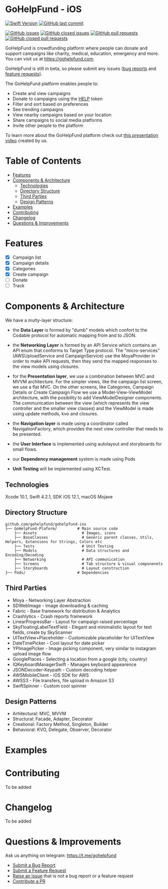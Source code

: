 # GoHelpFund - iOS

[![Swift Version][swift-image]][swift-url]
[![GitHub last commit](https://img.shields.io/github/last-commit/gohelpfund/gohelpfund-api.svg?style=for-the-badge)][github-last-commit]

[![GitHub issues](https://img.shields.io/github/issues/gohelpfund/gohelpfund-api.svg?style=flat-square&longCache=true)][github-issues]
[![GitHub closed issues](https://img.shields.io/github/issues-closed/gohelpfund/gohelpfund-api.svg?style=flat-square&longCache=true)][github-issues-closed]
[![GitHub pull requests](https://img.shields.io/github/issues-pr/gohelpfund/gohelpfund-api.svg?style=flat-square&longCache=true)][github-pulls]
[![GitHub closed pull requests](https://img.shields.io/github/issues-pr-closed/gohelpfund/gohelpfund-api.svg?style=flat-square&longCache=true)][github-pulls-closed]

GoHelpFund is crowdfunding platform where people can donate and support campaigns like charity, medical, education, emergency and more. You can visit us at https://gohelpfund.com.

GoHelpFund is still in beta, so please submit any issues ([bug reports][github-bug-report] and [feature requests][github-feature-request]).

The GoHelpFund platform enables people to:

- Create and view campaigns
- Donate to campaigns using the [HELP][helptoken] token
- Filter and sort based on preferences
- See trending campaigns
- View nearby campaigns based on your location
- Share campaigns to social media platforms
- Invite other people to the platform

To learn more about the GoHelpFund platform check out [this presentation video][explainer video] created by us.

# Table of Contents

   * [Features](#features)
   * [Components &amp; Architecture](#components--architecture)
      * [Technologies](#technologies)
      * [Directory Structure](#directory-structure)
      * [Third Parties](#third-parties)
      * [Design Patterns](#design-patterns)
   * [Examples](#examples)
   * [Contributing](#contributing)
   * [Changelog](#changelog)
   * [Questions &amp; Improvements](#questions--improvements)

# Features

- [x] Campaign list
- [x] Campaign details
- [x] Categories
- [x] Create campaign
- [ ]  Donate
- [ ]  Track 

# Components & Architecture

We have a multy-layer structure: 
- the **Data Layer** is formed by "dumb" models which confort to the Codable protocol for automatic mapping from and to JSON. 

- the **Networking Layer** is formed by an API Service which contains an API enum that conforms to Target Type protocol. The "micro-services" (AWSUploadService and CampaignService) use the MoyaProvider in order to make API requests, then they send the mapped responses to the view models using closures.

- for the **Presentation layer**, we use a combination between MVC and MVVM architecture. For the simpler views, like the campaign list screen, we use a flat MVC. On the other screens, like Categories, Campaign Details or Create Campaign Flow we use a Model-View-ViewModel architecture, with the posibility to add ViewModelDesigner components. The communication between the view (which represents the view controller and the smaller view classes) and the ViewModel is made using update methods, kvo and closures.

- the **Navigation layer** is made using a coordinator called NavigationFactory, which provides the next view controller that needs to be presented.

- the **User Interface** is implemented using autolayout and storyboards for small flows.

- our **Dependency management** system is made using Pods

- **Unit Testing** will be implemented using XCTest.

## Technologies

Xcode 10.1, Swift 4.2.1, SDK iOS 12.1, macOS Mojave

## Directory Structure

    github.com/gohelpfund/gohelpfund-ios
    ├── GoHelpFund-Plaform/         # Main source code
        ├── Assets                    # Images, icons
        ├── BaseClasses               # Generic parent classes, Utils, Helpers, Extensions for Strings, Colors etc
        ├── Tests                     # Unit Testing
        ├── Models                    # Data structures and Encoding/Decoding
        ├── Networking                # API communication
        ├── Screens                   # Tab structure & visual componenets
        ├── Storyboards               # Layout construction
    ├── Pods/                       # Dependencies
  
  
## Third Parties

- Moya - Networking Layer Abstraction
- SDWebImage - Image downloading & caching
- Fabric - Base framework for distribution & Analytics
- Crashlytics - Crash reports framework
- LinearProgressBar - Layout for campaign raised percentage
- SkyFloatingLabelTextField - Elegant and minimalistic layout for text fields, create by SkyScanner
- UITextView+Placeholder - Customizable placeholder for UITextView
- DateTimePicker - Cool layout for date picker
- YPImagePicker - Image picking component, very similar to instagram upload image flow
- GooglePlaces - Selecting a location from a google (city, country)
- IQKeyboardManagerSwift - Manages keyboard appearence
- JSONDecoder-Keypath - Custom decoding helper
- AWSMobileClient - iOS SDK for AWS
- AWSS3 - File transfers, file upload in Amazon S3
- SwiftSpinner - Custom cool spinner

## Design Patterns  

- Arhitectural: MVC, MVVM 
- Structural: Facade, Adapter, Decorator
- Creational: Factory Method, Singleton, Builder
- Behavioral: KVO, Delegate, Observer, Decorator

# Examples


# Contributing

To be added

# Changelog

To be added


# Questions & Improvements

Ask us anything on telegram: https://t.me/gohelpfund

- [Submit a Bug Report][github-bug-report]
- [Submit a Feature Request][github-feature-request]
- [Raise an issue][github-new-issue] that is not a bug report or a feature request
- [Contribute a PR][github-pulls]

[swift-image]:https://img.shields.io/badge/swift-4.0-orange.svg
[swift-url]: https://swift.org/

[github-last-commit]: https://github.com/gohelpfund/gohelpfund-api/commit/HEAD
[github-releases]: https://github.com/gohelpfund/gohelpfund-api/releases
[github-issues]: https://github.com/gohelpfund/gohelpfund-api/issues
[github-issues-closed]: https://github.com/gohelpfund/gohelpfund-api/issues?q=is%3Aissue+is%3Aclosed
[github-pulls]: https://github.com/gohelpfund/gohelpfund-api/pulls
[github-pulls-closed]: https://github.com/gohelpfund/gohelpfund-api/pulls?q=is%3Apr+is%3Aclosed
[helptoken]: https://coinmarketcap.com/currencies/gohelpfund/

[explainer video]: https://www.youtube.com/watch?v=mGXZzwEqLLc
[github-bug-report]: https://github.com/gohelpfund/gohelpfund-api/issues/new
[github-feature-request]: https://github.com/gohelpfund/gohelpfund-api/issues/new
[github-new-issue]: https://github.com/gohelpfund/gohelpfund-api/issues/new
